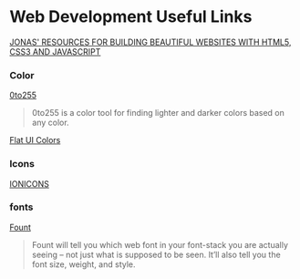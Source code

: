 # Web Development Useful Links

[JONAS' RESOURCES FOR BUILDING BEAUTIFUL WEBSITES WITH HTML5, CSS3 AND JAVASCRIPT](http://codingheroes.io/resources/)


### Color

[0to255](http://www.0to255.com/)
>0to255 is a color tool for finding lighter and darker colors based on any color.

[Flat UI Colors](http://flatuicolors.com/)


### Icons

[IONICONS](http://ionicons.com/)

### fonts

[Fount](https://fount.artequalswork.com/)
> Fount will tell you which web font in your font-stack you are actually seeing – not just what is supposed to be seen. It’ll also tell you the font size, weight, and style.
